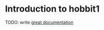# Introduction to hobbit1

TODO: write [great documentation](http://jacobian.org/writing/what-to-write/)
